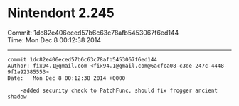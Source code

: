# Nintendont 2.245
Commit: 1dc82e406eced57b6c63c78afb5453067f6ed144  
Time: Mon Dec 8 00:12:38 2014   

-----

```
commit 1dc82e406eced57b6c63c78afb5453067f6ed144
Author: fix94.1@gmail.com <fix94.1@gmail.com@6acfca08-c3de-247c-4448-9f1a92385553>
Date:   Mon Dec 8 00:12:38 2014 +0000

    -added security check to PatchFunc, should fix frogger ancient shadow
```
